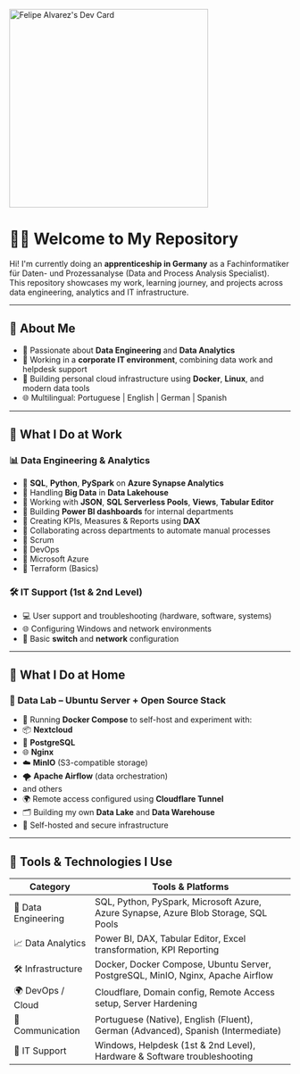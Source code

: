  <a href="https://app.daily.dev/felipealvarez"><img src="https://api.daily.dev/devcards/v2/kNEHrH32nfJ39sKes4t50.png?type=default&r=3su" width="356" alt="Felipe Alvarez's Dev Card"/></a>

# 👨‍💻 Welcome to My Repository

Hi! I'm currently doing an **apprenticeship in Germany** as a Fachinformatiker für Daten- und Prozessanalyse (Data and Process Analysis Specialist).  
This repository showcases my work, learning journey, and projects across data engineering, analytics and IT infrastructure.

---

## 🚀 About Me

- 🧠 Passionate about **Data Engineering** and **Data Analytics**
- 💼 Working in a **corporate IT environment**, combining data work and helpdesk support
- 🧰 Building personal cloud infrastructure using **Docker**, **Linux**, and modern data tools
- 🌐 Multilingual: Portuguese | English | German | Spanish

---

## 🏢 What I Do at Work

### 📊 Data Engineering & Analytics
- 🔹 **SQL**, **Python**, **PySpark** on **Azure Synapse Analytics**
- 🔹 Handling **Big Data** in **Data Lakehouse**
- 🔹 Working with **JSON**, **SQL Serverless Pools**, **Views**, **Tabular Editor**
- 🔹 Building **Power BI dashboards** for internal departments
- 🔹 Creating KPIs, Measures & Reports using **DAX**
- 🔹 Collaborating across departments to automate manual processes
- 🔹 Scrum
- 🔹 DevOps
- 🔹 Microsoft Azure
- 🔹 Terraform (Basics)

### 🛠️ IT Support (1st & 2nd Level)
- 💻 User support and troubleshooting (hardware, software, systems)
- 🌐 Configuring Windows and network environments
- 🔌 Basic **switch** and **network** configuration

---

## 🏡 What I Do at Home

### 🧪 Data Lab – Ubuntu Server + Open Source Stack
  - 🐳 Running **Docker Compose** to self-host and experiment with:
  - 📦 **Nextcloud**
  - 🐘 **PostgreSQL**
  - 🌐 **Nginx**
  - ☁️ **MinIO** (S3-compatible storage)
  - 🌪️ **Apache Airflow** (data orchestration)
  - and others
  - 🌍 Remote access configured using **Cloudflare Tunnel**
  - 🗂️ Building my own **Data Lake** and **Data Warehouse**
  - 🔐 Self-hosted and secure infrastructure

---

## 🧠 Tools & Technologies I Use

| Category              | Tools & Platforms                                                                 |
|-----------------------|-----------------------------------------------------------------------------------|
| 💾 Data Engineering   | SQL, Python, PySpark, Microsoft Azure, Azure Synapse, Azure Blob Storage, SQL Pools|
| 📈 Data Analytics     | Power BI, DAX, Tabular Editor, Excel transformation, KPI Reporting                |
| 🛠️ Infrastructure     | Docker, Docker Compose, Ubuntu Server, PostgreSQL, MinIO, Nginx, Apache Airflow   |
| 🌍 DevOps / Cloud      | Cloudflare, Domain config, Remote Access setup, Server Hardening                 |
| 💬 Communication       | Portuguese (Native), English (Fluent), German (Advanced), Spanish (Intermediate) |
| 💼 IT Support          | Windows, Helpdesk (1st & 2nd Level), Hardware & Software troubleshooting          |




